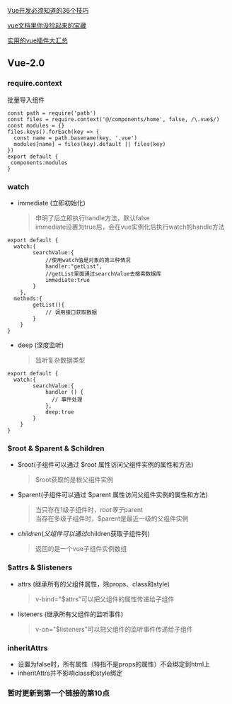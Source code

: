 [Vue开发必须知道的36个技巧](https://juejin.im/post/5d9d386fe51d45784d3f8637#heading-30 "#")

[vue文档里你没捡起来的宝藏](https://juejin.im/post/5d4bb71e51882551d172e557 "#")

[实用的vue插件大汇总](https://juejin.im/post/5c1b2921f265da613d7c06b5 "#")

## Vue-2.0

### require.context
批量导入组件
```ecmascript 6
const path = require('path')
const files = require.context('@/components/home', false, /\.vue$/)
const modules = {}
files.keys().forEach(key => {
  const name = path.basename(key, '.vue')
  modules[name] = files(key).default || files(key)
})
export default { 
 components:modules 
}
```

### watch
+ immediate (立即初始化)
    > 申明了后立即执行handle方法，默认false<br/>
    > immediate设置为true后，会在vue实例化后执行watch的handle方法
```ecmascript 6
export default {
  watch:{
  		searchValue:{
  			//使用watch值是对象的第三种情况
  			handler:"getList",
  			//getList里面通过searchValue去搜索数据库
  			immediate:true
  		}
  	},
  methods:{
  		getList(){
  			// 调用接口获取数据
  		}
  	}
}
```
+ deep (深度监听)
    > 监听复杂数据类型
```ecmascript 6
export default {
  watch:{
  		searchValue:{
  			handler () {
  			  // 事件处理
  			},
  			deep:true
  		}
  	}
}
```

### $root & $parent & $children
+ $root(子组件可以通过 $root 属性访问父组件实例的属性和方法)
    > $root获取的是根父组件实例
 
+ $parent(子组件可以通过 $parent 属性访问父组件实例的属性和方法)
    > 当只存在1级子组件时，$root等于$parent <br/>
    > 当存在多级子组件时，$parent是最近一级的父组件实例
    
+ $children (父组件可以通过$children获取子组件列)
    > 返回的是一个vue子组件实例数组
    
### $attrs & $listeners
+ attrs (继承所有的父组件属性，除props、class和style)
    > v-bind="$attrs"可以把父组件的属性传递给子组件
+ listeners (继承所有父组件的监听事件)
    > v-on="$listeners"可以把父组件的监听事件传递给子组件
    
### inheritAttrs
+ 设置为false时，所有属性（特指不是props的属性）不会绑定到html上
+ inheritAttrs并不影响class和style绑定

### 暂时更新到第一个链接的第10点